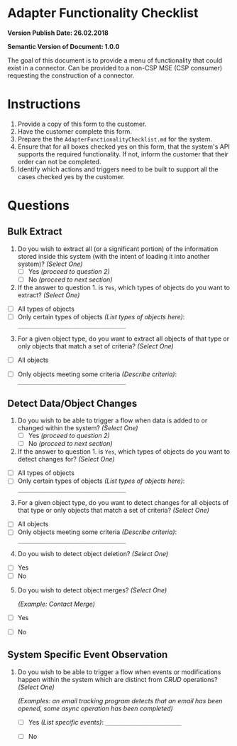 # Adapter Functionality Checklist
**Version Publish Date: 26.02.2018**

**Semantic Version of Document: 1.0.0**

The goal of this document is to provide a menu of functionality that could exist
in a connector.  Can be provided to a non-CSP MSE (CSP consumer) requesting the
construction of a connector.

# Instructions
1. Provide a copy of this form to the customer.
2. Have the customer complete this form.
3. Prepare the the `AdapterFunctionalityChecklist.md` for the system.
4. Ensure that for all boxes checked yes on this form, that the system's API
supports the required functionality.  If not, inform the customer that their
order can not be completed.
5. Identify which actions and triggers need to be built to support all the cases
checked yes by the customer.

# Questions
## Bulk Extract
1. Do you wish to extract all (or a significant portion) of the information stored inside this system (with the intent of loading it into another system)? *(Select One)*
   - [ ] Yes *(proceed to question 2)*
   - [ ] No *(proceed to next section)*

2. If the answer to question 1. is `Yes`, which types of objects do you want to extract? *(Select One)*
  - [ ] All types of objects
  - [ ] Only certain types of objects *(List types of objects here)*: `__________________________________`

3. For a given object type, do you want to extract all objects of that type or only objects that match a set of criteria? *(Select One)*
  - [ ] All objects
  - [ ] Only objects meeting some criteria *(Describe criteria)*: `__________________________________`


## Detect Data/Object Changes
1. Do you wish to be able to trigger a flow when data is added to or changed within the system? *(Select One)*
   - [ ] Yes *(proceed to question 2)*
   - [ ] No *(proceed to next section)*

2. If the answer to question 1. is `Yes`, which types of objects do you want to detect changes for? *(Select One)*
  - [ ] All types of objects
  - [ ] Only certain types of objects *(List types of objects here)*: `__________________________________`

3. For a given object type, do you want to detect changes for all objects of that type or only objects that match a set of criteria? *(Select One)*
  - [ ] All objects
  - [ ] Only objects meeting some criteria *(Describe criteria)*: `__________________________________`

4. Do you wish to detect object deletion? *(Select One)*

  - [ ] Yes
  - [ ] No

5. Do you wish to detect object merges?  *(Select One)*

   *(Example: Contact Merge)*

  - [ ] Yes
  - [ ] No


## System Specific Event Observation
1. Do you wish to be able to trigger a flow when events or modifications happen within the system which are distinct from *CRUD* operations? *(Select One)*

   *(Examples: an email tracking program detects that an email has been opened, some async operation has been completed)*

   - [ ] Yes  *(List specific events)*: `________________________`
   - [ ] No






